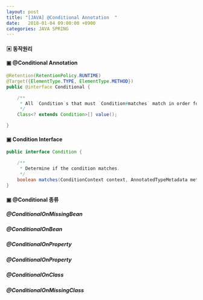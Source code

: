 ```yaml
---
layout: post
title: "[JAVA] @Conditional Annotation  "
date:   2018-01-04 09:00:00 +0900
categories: JAVA SPRING
---
```


#### ▣ 동작원리

#### ▣ @Conditional Annotation
~~~java
@Retention(RetentionPolicy.RUNTIME)
@Target({ElementType.TYPE, ElementType.METHOD})
public @interface Conditional {

	/**
	 * All `Condition`s that must `Condition#matches` match in order for the component to be registered.
	 */
	Class<? extends Condition>[] value();

}
~~~

#### ▣ Condition Interface
~~~java
public interface Condition {

	/**
	 * Determine if the condition matches.
	 */
	boolean matches(ConditionContext context, AnnotatedTypeMetadata metadata);
}
~~~

#### ▣ @Conditional 종류

##### @ConditionalOnMissingBean

##### @ConditionalOnBean

##### @ConditionalOnProperty

##### @ConditionalOnProperty

##### @ConditionalOnClass

##### @ConditionalOnMissingClass